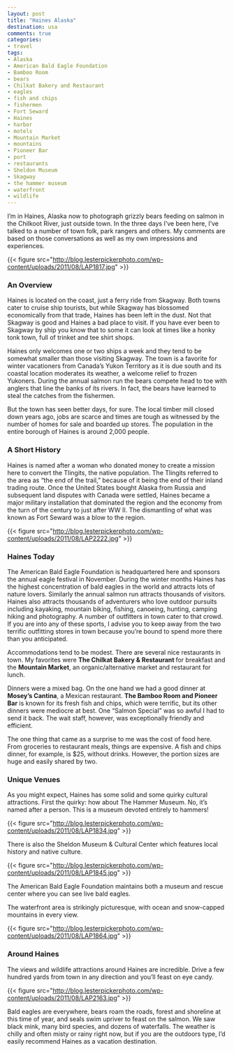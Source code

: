 ```yaml
---
layout: post
title: "Haines Alaska"
destination: usa
comments: true
categories:
- travel
tags:
- Alaska
- American Bald Eagle Foundation
- Bamboo Room
- bears
- Chilkat Bakery and Restaurant
- eagles
- fish and chips
- fishermen
- Fort Seward
- Haines
- harbor
- motels
- Mountain Market
- mountains
- Pioneer Bar
- port
- restaurants
- Sheldon Museum
- Skagway
- the hammer museum
- waterfront
- wildlife
---
```

I’m in Haines, Alaska now to photograph grizzly bears feeding on salmon in the Chilkoot River, just outside town. In the three days I’ve been here, I’ve talked to a number of town folk, park rangers and others. My comments are based on those conversations as well as my own impressions and experiences.

{{< figure src="http://blog.lesterpickerphoto.com/wp-content/uploads/2011/08/LAP1817.jpg" >}}

<h3>An Overview</h3>
Haines is located on the coast, just a ferry ride from Skagway. Both towns cater to cruise ship tourists, but while Skagway has blossomed economically from that trade, Haines has been left in the dust. Not that Skagway is good and Haines a bad place to visit. If you have ever been to Skagway by ship you know that to some it can look at times like a honky tonk town, full of trinket and tee shirt shops.

Haines only welcomes one or two ships a week and they tend to be somewhat smaller than those visiting Skagway. The town is a favorite for winter vacationers from Canada’s Yukon Territory as it is due south and its coastal location moderates its weather, a welcome relief to frozen Yukoners. During the annual salmon run the bears compete head to toe with anglers that line the banks of its rivers. In fact, the bears have learned to steal the catches from the fishermen.

But the town has seen better days, for sure. The local timber mill closed down years ago, jobs are scarce and times are tough as witnessed by the number of homes for sale and boarded up stores. The population in the entire borough of Haines is around 2,000 people.

<h3>A Short History</h3>
Haines is named after a woman who donated money to create a mission here to convert the Tlingits, the native population. The Tlingits referred to the area as “the end of the trail,” because of it being the end of their inland trading route. Once the United States bought Alaska from Russia and subsequent land disputes with Canada were settled, Haines became a major military installation that dominated the region and the economy from the turn of the century to just after WW II. The dismantling of what was known as Fort Seward was a blow to the region.

{{< figure src="http://blog.lesterpickerphoto.com/wp-content/uploads/2011/08/LAP2222.jpg" >}}

<h3>Haines Today</h3>
The American Bald Eagle Foundation is headquartered here and sponsors the annual eagle festival in November. During the winter months Haines has the highest concentration of bald eagles in the world and attracts lots of nature lovers. Similarly the annual salmon run attracts thousands of visitors. Haines also attracts thousands of adventurers who love outdoor pursuits including kayaking, mountain biking, fishing, canoeing, hunting, camping hiking and photography. A number of outfitters in town cater to that crowd. If you are into any of these sports, I advise you to keep away from the two terrific outfitting stores in town because you’re bound to spend more there than you anticipated.

Accommodations tend to be modest. There are several nice restaurants in town. My favorites were <strong>The Chilkat Bakery &amp; Restaurant </strong>for breakfast and the <strong>Mountain Market</strong>, an organic/alternative market and restaurant for lunch.

Dinners were a mixed bag. On the one hand we had a good dinner at <strong>Mosey’s Cantina</strong>, a Mexican restaurant. <strong>The Bamboo Room and Pioneer Bar</strong> is known for its fresh fish and chips, which were terrific, but its other dinners were mediocre at best. One “Salmon Special” was so awful I had to send it back. The wait staff, however, was exceptionally friendly and efficient.

The one thing that came as a surprise to me was the cost of food here. From groceries to restaurant meals, things are expensive. A fish and chips dinner, for example, is $25, without drinks. However, the portion sizes are huge and easily shared by two.

<h3>Unique Venues</h3>
As you might expect, Haines has some solid and some quirky cultural attractions. First the quirky: how about The Hammer Museum. No, it’s named after a person. This is a museum devoted entirely to hammers!

{{< figure src="http://blog.lesterpickerphoto.com/wp-content/uploads/2011/08/LAP1834.jpg" >}}

There is also the Sheldon Museum &amp; Cultural Center which features local history and native culture.

{{< figure src="http://blog.lesterpickerphoto.com/wp-content/uploads/2011/08/LAP1845.jpg" >}}

The American Bald Eagle Foundation maintains both a museum and rescue center where you can see live bald eagles.

The waterfront area is strikingly picturesque, with ocean and snow-capped mountains in every view.

{{< figure src="http://blog.lesterpickerphoto.com/wp-content/uploads/2011/08/LAP1864.jpg" >}}

<h3>Around Haines</h3>
The views and wildlife attractions around Haines are incredible. Drive a few hundred yards from town in any direction and you’ll feast on eye candy.

{{< figure src="http://blog.lesterpickerphoto.com/wp-content/uploads/2011/08/LAP2163.jpg" >}}

Bald eagles are everywhere, bears roam the roads, forest and shoreline at this time of year, and seals swim upriver to feast on the salmon. We saw black mink, many bird species, and dozens of waterfalls. The weather is chilly and often misty or rainy right now, but if you are the outdoors type, I’d easily recommend Haines as a vacation destination.